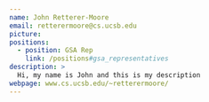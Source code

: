 ```yaml
---
name: John Retterer-Moore
email: retterermoore@cs.ucsb.edu
picture: 
positions:
  - position: GSA Rep
    link: /positions#gsa_representatives
description: >
  Hi, my name is John and this is my description
webpage: www.cs.ucsb.edu/~retterermoore/
---
```


